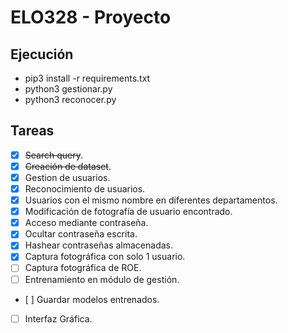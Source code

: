 # ELO328 - Proyecto

## Ejecución
- pip3 install -r requirements.txt
- python3 gestionar.py
- python3 reconocer.py

## Tareas
- [x] ~~Search query~~.
- [x] ~~Creación de dataset~~.
- [x] Gestion de usuarios.
- [x] Reconocimiento de usuarios.
- [x] Usuarios con el mismo nombre en diferentes departamentos.
- [x] Modificación de fotografía de usuario encontrado.
- [x] Acceso mediante contraseña.
- [x] Ocultar contraseña escrita.
- [x] Hashear contraseñas almacenadas.
- [x] Captura fotográfica con solo 1 usuario.
- [ ] Captura fotográfica de ROE.
- [ ] Entrenamiento en módulo de gestión.
- [ ] Guardar modelos entrenados.
- [ ] Interfaz Gráfica.

